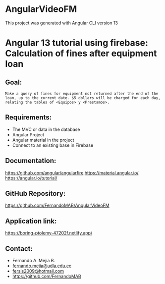 # AngularVideoFM

This project was generated with [Angular CLI](https://github.com/angular/angular-cli) version 13


# Angular 13 tutorial using firebase: Calculation of fines after equipment loan

## Goal: 
	Make a query of fines for equipment not returned after the end of the loan, up to the current date. $5 dollars will be charged for each day, relating the tables of <Equipos> y <Prestamos>.
 
## Requirements: 
 - The MVC or data in the database
 - Angular Project
 - Angular material in the project 
 - Connect to an existing base in Firebase

 ## Documentation:
https://github.com/angular/angularfire
https://material.angular.io/
https://angular.io/tutorial/

 ## GitHub Repository:
https://github.com/FernandoMAB/AngularVideoFM

 ## Application link:
https://boring-ptolemy-47202f.netlify.app/

 ## Contact:
 - Fernando A. Mejía B.
 - fernando.mejia@udla.edu.ec
 - fersis2009@hotmail.com
 - https://github.com/FernandoMAB
